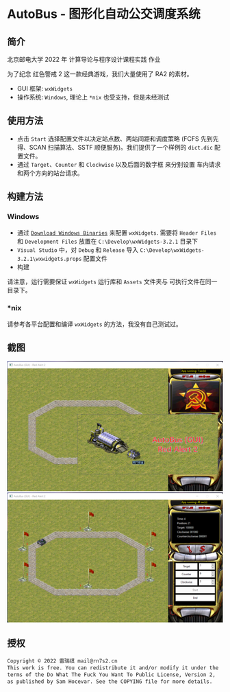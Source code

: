 # AutoBus - 图形化自动公交调度系统

## 简介
北京邮电大学 2022 年 计算导论与程序设计课程实践 作业

为了纪念 红色警戒 2 这一款经典游戏，我们大量使用了 RA2 的素材。

- GUI 框架: `wxWidgets`
- 操作系统: `Windows`, 理论上 `*nix` 也受支持，但是未经测试

## 使用方法
- 点击 `Start` 选择配置文件以决定站点数、两站间距和调度策略 (FCFS 先到先得、SCAN 扫描算法、SSTF 顺便服务)。我们提供了一个样例的 `dict.dic` 配置文件。
- 通过 `Target`、`Counter` 和 `Clockwise` 以及后面的数字框 来分别设置 车内请求和两个方向的站台请求。

## 构建方法
### Windows
- 通过 [`Download Windows Binaries`](https://www.wxwidgets.org/downloads/) 来配置 `wxWidgets`. 需要将 `Header Files` 和 `Development Files` 放置在 `C:\Develop\wxWidgets-3.2.1` 目录下
- `Visual Studio` 中，对 `Debug` 和 `Release` 导入  `C:\Develop\wxWidgets-3.2.1\wxwidgets.props` 配置文件
- 构建

请注意，运行需要保证 `wxWidgets` 运行库和 `Assets` 文件夹与 可执行文件在同一目录下。

### *nix
请参考各平台配置和编译 `wxWidgets` 的方法，我没有自己测试过。

## 截图
![Splash](Demo/1.png)
![Splash](Demo/2.png)

## 授权
```
Copyright © 2022 雷瑞祺 mail@rn7s2.cn
This work is free. You can redistribute it and/or modify it under the
terms of the Do What The Fuck You Want To Public License, Version 2,
as published by Sam Hocevar. See the COPYING file for more details.
```
